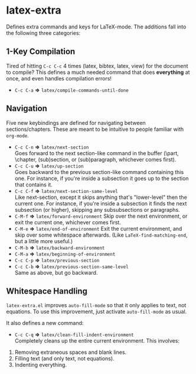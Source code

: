 latex-extra
=======

Defines extra commands and keys for LaTeX-mode. The additions fall
into the following three categories:

## 1-Key Compilation ##

Tired of hitting `C-c C-c` 4 times (latex, bibtex, latex, view) for
the document to compile? This defines a much needed command that does
**everything** at once, and even handles compilation errors!

- `C-c C-a` **=>** `latex/compile-commands-until-done`

## Navigation ##

Five new keybindings are defined for navigating between
sections/chapters. These are meant to be intuitive to people familiar
with `org-mode`.

- `C-c C-n` **=>** `latex/next-section`  
Goes forward to the next section-like command in the buffer (\part,
\chapter, \(sub)section, or \(sub)paragraph, whichever comes first).
- `C-c C-u` **=>** `latex/up-section`  
Goes backward to the previous section-like command containing this
one. For instance, if you're inside a subsection it goes up to the
section that contains it.
- `C-c C-f` **=>** `latex/next-section-same-level`  
Like next-section, except it skips anything that's "lower-level" then
the current one. For instance, if you're inside a subsection it finds
the next subsection (or higher), skipping any subsubsections or
paragraphs.
- `C-M-f` **=>** `latex/forward-environment`
Skip over the next environment, or exit the current one, whichever
comes first. 
- `C-M-e` **=>** `latex/end-of-environment`
Exit the current environment, and skip over some whitespace
afterwards. (Like `LaTeX-find-matching-end`, but a little more useful.)
- `C-M-b` **=>** `latex/backward-environment`
- `C-M-a` **=>** `latex/beginning-of-environment`
- `C-c C-p` **=>** `latex/previous-section`  
- `C-c C-b` **=>** `latex/previous-section-same-level`  
Same as above, but go backward.

## Whitespace Handling ##

`latex-extra.el` improves `auto-fill-mode` so that it only applies to
text, not equations. To use this improvement, just activate
`auto-fill-mode` as usual.

It also defines a new command:  

- `C-c C-q` **=>** `latex/clean-fill-indent-environment`  
Completely cleans up the entire current environment. This involves:

1. Removing extraneous spaces and blank lines.
2. Filling text (and only text, not equations).
3. Indenting everything.
